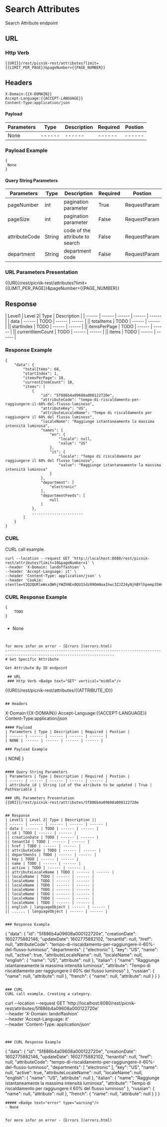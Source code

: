 #  Search Attributes

Search Attribute endpoint

 ## URL
 ### Http Verb <Badge text="GET" vertical="middle"/>

```
{{URI}}/rest/picnik-rest/attributes?limit={{LIMIT_PER_PAGE}}&pageNumber={{PAGE_NUMBER}}
``` 

## Headers
```
X-Domain:{{X-DOMAIN}}
Accept-Language:{{ACCEPT-LANGUAGE}}
Content-Type:application/json
```
#### Payload
| Parameters | Type | Description | Required | Postion |
| ------ | ------ | ------ | ------ | ------ |
| None | ------ | ------ | ------ | ------ |

### Payload Example
```
{
 None
}
```

#### Query String Parameters
| Parameters | Type | Description | Required | Postion |
| ------ | ------ | ------ | ------ | ------ |
| pageNumber | int | pagination parameter | True | RequestParam |
| pageSize | int | pagination parameter | False | RequestParam |
| attributeCode | String | code of the attribute to search | False | RequestParam|
| department | String | department code | False | RequestParam|

### URL Parameters Presentation
{{URI}}/rest/picnik-rest/attributes?limit={{LIMIT_PER_PAGE}}&pageNumber={{PAGE_NUMBER}}


## Response
| Level1 | Level 2| Type | Description |
| ------ | ------ | ------ | ------ | ------ |
| data | ------ | TODO | ------ | ------ |
|| totalItems | TODO | ------ | ------ |
|| startIndex | TODO | ------ | ------ |
|| itemsPerPage | TODO | ------ | ------ |
|| currentItemCount | TODO | ------ | ------ |
|| items | TODO | ------ | ------ |


### Response Example
```
{
    "data": {
        "totalItems": 68,
        "startIndex": 1,
        "itemsPerPage": 10,
        "currentItemCount": 10,
        "items": [
            {
                "id": "5f886b4a09608a000122720e",
                "attributeCode": "tempo-di-riscaldamento-per-raggiungere-il-60%-del-flusso-luminoso",
                "attributeKey": "US",
                "attributeLocaleName": "Tempo di riscaldamento per raggiungere il 60% del flusso luminoso",
                "localeName": "Raggiunge istantaneamente la massima intensità luminosa",
                "names": {
                    "en": {
                        "locale": null,
                        "value": "US"
                    },
                    "it": {
                        "locale": "Tempo di riscaldamento per raggiungere il 60% del flusso luminoso",
                        "value": "Raggiunge istantaneamente la massima intensità luminosa"
                    }
                },
                "department": [
                    "electronic"
                ],
                "departmentFeeds": [
                    null
                ]
            },
            .......................
        ]
    }
}
```

### CURL
CURL call example.

```
curl --location --request GET 'http://localhost:8080/rest/picnik-rest/attributes?limit=10&pageNumber=1' \
--header 'X-Domain: landoffashion' \
--header 'Accept-Language: it' \
--header 'Content-Type: application/json' \
--header 'Cookie: stentle=V2Q2QURleWsxQWhjYWZhNEx0QU1Sdz09OmNaa1hwc3ZJZ24yNjhBYlhpemp3SWc9PQ'
``` 


### CURL Response Example
```
{
    TODO
}
```
##### <Badge text="error" type="warning"/>
- None
```


for more infor on error - [Errors ](errors.html) 
-----------------------------------------------------------------------------------------------------------------------
# Get Specific Attribute

Get Attribute By ID endpoint

 ## URL
 ### Http Verb <Badge text="GET" vertical="middle"/>

```
{{URI}}/rest/picnik-rest/attributes/{{ATTRIBUTE_ID}}
``` 

## Headers
```
X-Domain:{{X-DOMAIN}}
Accept-Language:{{ACCEPT-LANGUAGE}}
Content-Type:application/json
```
#### Payload
| Parameters | Type | Description | Required | Postion |
| ------ | ------ | ------ | ------ | ------ |
| NONE | ------ | ------ | ------ | ------ |

### Payload Example
```
{
 NONE
}
```

#### Query String Parameters
| Parameters | Type | Description | Required | Postion |
| ------ | ------ | ------ | ------ | ------ |
| attribute_id | String |id of the atribute to be updated | True | PathVariable |

### URL Parameters Presentation
{{URI}}/rest/picnik-rest/attributes/5f886b4a09608a000122720e


## Response
| Level1 | Level 2| Type | Description ||
| ------ | ------ | ------ | ------ | ------ |
| data | ------ | TODO | ------ | ------ |
|| id | TODO | ------ | ------ |
|| creationDate | TODO | ------ | ------ |
|| tenantId | TODO | ------ | ------ |
|| href | TODO | ------ | ------ |
|| attributeCode | TODO | ------ | ------ |
|| departments | TODO | ------ | ------ |
|| key | TODO | ------ | ------ |
|| name | TODO | ------ | ------ |
|| active | TODO | ------ | ------ |
|| attributeLocaleName | TODO | ------ | ------ |
|| localeName | TODO | ------ | ------ |
|| localeName | TODO | ------ | ------ |
|| localeName | TODO | ------ | ------ |
|| localeName | TODO | ------ | ------ |
|| localeName | TODO | ------ | ------ |
|| localeName | TODO | ------ | ------ |
|| localeName | TODO | ------ | ------ |
|| english | languageObject | ------ | ------ |
|| ...... | languageObject | ------ | ------ |


### Response Example
```
{
    "data": {
        "id": "5f886b4a09608a000122720e",
        "creationDate": 1602775882146,
        "updateDate": 1602775882102,
        "tenantId": null,
        "href": null,
        "attributeCode": "tempo-di-riscaldamento-per-raggiungere-il-60%-del-flusso-luminoso",
        "departments": [
            "electronic"
        ],
        "key": "US",
        "name": null,
        "active": true,
        "attributeLocaleName": null,
        "localeName": null,
        "english": {
            "name": "US",
            "attribute": null
        },
        "italian": {
            "name": "Raggiunge istantaneamente la massima intensità luminosa",
            "attribute": "Tempo di riscaldamento per raggiungere il 60% del flusso luminoso"
        },
        "russian": {
            "name": null,
            "attribute": null
        },
        "french": {
            "name": null,
            "attribute": null
        }
    }
}
```

### CURL
CURL call example. Creating a category.
```
curl --location --request GET 'http://localhost:8080/rest/picnik-rest/attributes/5f886b4a09608a000122720e' \
--header 'X-Domain: landoffashion' \
--header 'Accept-Language: it' \
--header 'Content-Type: application/json'
``` 


### CURL Response Example
```
{
    "data": {
        "id": "5f886b4a09608a000122720e",
        "creationDate": 1602775882146,
        "updateDate": 1602775882102,
        "tenantId": null,
        "href": null,
        "attributeCode": "tempo-di-riscaldamento-per-raggiungere-il-60%-del-flusso-luminoso",
        "departments": [
            "electronic"
        ],
        "key": "US",
        "name": null,
        "active": true,
        "attributeLocaleName": null,
        "localeName": null,
        "english": {
            "name": "US",
            "attribute": null
        },
        "italian": {
            "name": "Raggiunge istantaneamente la massima intensità luminosa",
            "attribute": "Tempo di riscaldamento per raggiungere il 60% del flusso luminoso"
        },
        "russian": {
            "name": null,
            "attribute": null
        },
        "french": {
            "name": null,
            "attribute": null
        }
    }
}
```
##### <Badge text="error" type="warning"/>
- None


for more infor on error - [Errors ](errors.html) 

